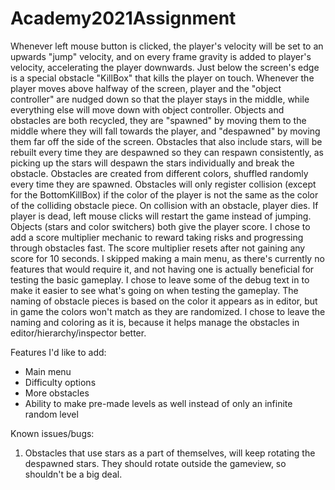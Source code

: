 # Academy2021Assignment

Whenever left mouse button is clicked, the player's velocity will be set to an upwards "jump" velocity, and on every frame gravity is added to player's velocity, accelerating the player downwards. Just below the screen's edge is a special obstacle "KillBox" that kills the player on touch.
Whenever the player moves above halfway of the screen, player and the "object controller" are nudged down so that the player stays in the middle, while everything else will move down with object controller.
Objects and obstacles are both recycled, they are "spawned" by moving them to the middle where they will fall towards the player, and "despawned" by moving them far off the side of the screen.
Obstacles that also include stars, will be rebuilt every time they are despawned so they can respawn consistently, as picking up the stars will despawn the stars individually and break the obstacle.
Obstacles are created from different colors, shuffled randomly every time they are spawned.
Obstacles will only register collision (except for the BottomKillBox) if the color of the player is not the same as the color of the colliding obstacle piece.
On collision with an obstacle, player dies.
If player is dead, left mouse clicks will restart the game instead of jumping.
Objects (stars and color switchers) both give the player score.
I chose to add a score multiplier mechanic to reward taking risks and progressing through obstacles fast.
The score multiplier resets after not gaining any score for 10 seconds.
I skipped making a main menu, as there's currently no features that would require it, and not having one is actually beneficial for testing the basic gameplay.
I chose to leave some of the debug text in to make it easier to see what's going on when testing the gameplay.
The naming of obstacle pieces is based on the color it appears as in editor, but in game the colors won't match as they are randomized. I chose to leave the naming and coloring as it is, because it helps manage the obstacles in editor/hierarchy/inspector better.

Features I'd like to add:
- Main menu
- Difficulty options
- More obstacles
- Ability to make pre-made levels as well instead of only an infinite random level

Known issues/bugs:

1. Obstacles that use stars as a part of themselves, will keep rotating the despawned stars. They should rotate outside the gameview, so shouldn't be a big deal.